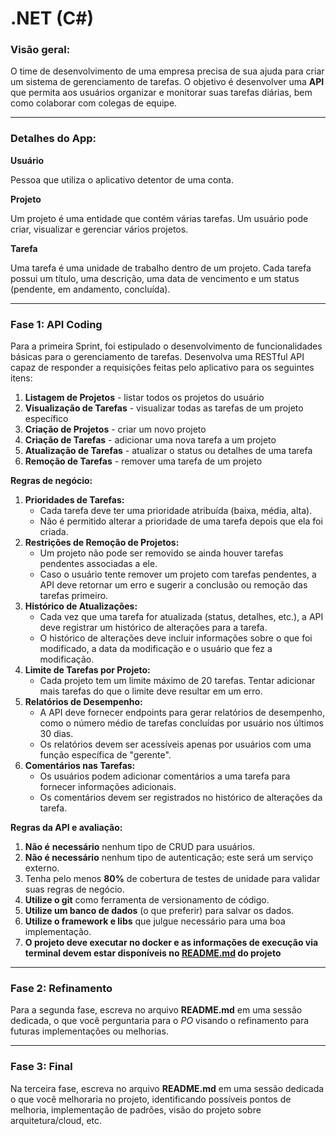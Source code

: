 # .NET (C#)

### Visão geral:

O time de desenvolvimento de uma empresa precisa de sua ajuda para criar um sistema de gerenciamento de tarefas. O objetivo é desenvolver uma **API** que permita aos usuários organizar e monitorar suas tarefas diárias, bem como colaborar com colegas de equipe.

---

### Detalhes do App:

**Usuário**

Pessoa que utiliza o aplicativo detentor de uma conta.

**Projeto**

Um projeto é uma entidade que contém várias tarefas. Um usuário pode criar, visualizar e gerenciar vários projetos.

**Tarefa**

Uma tarefa é uma unidade de trabalho dentro de um projeto. Cada tarefa possui um título, uma descrição, uma data de vencimento e um status (pendente, em andamento, concluída).

---

### Fase 1: API Coding

Para a primeira Sprint, foi estipulado o desenvolvimento de funcionalidades básicas para o gerenciamento de tarefas. Desenvolva uma RESTful API capaz de responder a requisições feitas pelo aplicativo para os seguintes itens:

1. **Listagem de Projetos** - listar todos os projetos do usuário
2. **Visualização de Tarefas** - visualizar todas as tarefas de um projeto específico
3. **Criação de Projetos** - criar um novo projeto
4. **Criação de Tarefas** - adicionar uma nova tarefa a um projeto
5. **Atualização de Tarefas** - atualizar o status ou detalhes de uma tarefa
6. **Remoção de Tarefas** - remover uma tarefa de um projeto

**Regras de negócio:**

1. **Prioridades de Tarefas:**
    - Cada tarefa deve ter uma prioridade atribuída (baixa, média, alta).
    - Não é permitido alterar a prioridade de uma tarefa depois que ela foi criada.
2. **Restrições de Remoção de Projetos:**
    - Um projeto não pode ser removido se ainda houver tarefas pendentes associadas a ele.
    - Caso o usuário tente remover um projeto com tarefas pendentes, a API deve retornar um erro e sugerir a conclusão ou remoção das tarefas primeiro.
3. **Histórico de Atualizações:**
    - Cada vez que uma tarefa for atualizada (status, detalhes, etc.), a API deve registrar um histórico de alterações para a tarefa.
    - O histórico de alterações deve incluir informações sobre o que foi modificado, a data da modificação e o usuário que fez a modificação.
4. **Limite de Tarefas por Projeto:**
    - Cada projeto tem um limite máximo de 20 tarefas. Tentar adicionar mais tarefas do que o limite deve resultar em um erro.
5. **Relatórios de Desempenho:**
    - A API deve fornecer endpoints para gerar relatórios de desempenho, como o número médio de tarefas concluídas por usuário nos últimos 30 dias.
    - Os relatórios devem ser acessíveis apenas por usuários com uma função específica de "gerente".
6. **Comentários nas Tarefas:**
    - Os usuários podem adicionar comentários a uma tarefa para fornecer informações adicionais.
    - Os comentários devem ser registrados no histórico de alterações da tarefa.

**Regras da API e avaliação:**

1. **Não é** **necessário** nenhum tipo de CRUD para usuários.
2. **Não é necessário** nenhum tipo de autenticação; este será um serviço externo.
3. Tenha pelo menos **80%** de cobertura de testes de unidade para validar suas regras de negócio.
4. **Utilize o git** como ferramenta de versionamento de código.
5. **Utilize um banco de dados** (o que preferir) para salvar os dados.
6. **Utilize o framework e libs** que julgue necessário para uma boa implementação.
7. **O projeto deve executar no docker e as informações de execução via terminal devem estar disponíveis no [README.md](http://README.md) do projeto**

---

### Fase 2: Refinamento

Para a segunda fase, escreva no arquivo **README.md** em uma sessão dedicada, o que você perguntaria para o *PO* visando o refinamento para futuras implementações ou melhorias.

---

### Fase 3: Final

Na terceira fase, escreva no arquivo **README.md** em uma sessão dedicada o que você melhoraria no projeto, identificando possíveis pontos de melhoria, implementação de padrões, visão do projeto sobre arquitetura/cloud, etc.

